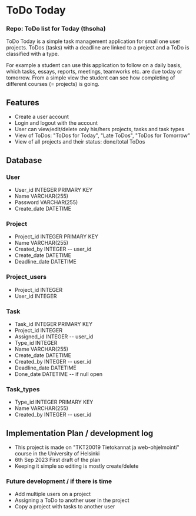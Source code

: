 # ToDo Today
### Repo: ToDo list for Today (thsoha)

ToDo Today is a simple task management application for small one user projects. ToDos (tasks) with a deadline are linked to a project and a ToDo is classified with a type. 

For example a student can use this application to follow on a daily basis, which tasks, essays, reports, meetings, teamworks etc. are due today or tomorrow. From a simple view the student can see how completing of different courses (= projects) is going. 

## Features
- Create a user account
- Login and logout with the account
- User can view/edit/delete only his/hers projects, tasks and task types
- View of ToDos: "ToDos for Today", "Late ToDos", "ToDos for Tomorrow" 
- View of all projects and their status: done/total ToDos
  
## Database

### User
- User_id INTEGER PRIMARY KEY
- Name VARCHAR(255)
- Password VARCHAR(255)
- Create_date DATETIME

### Project
- Project_id INTEGER PRIMARY KEY
- Name VARCHAR(255)
- Created_by INTEGER -- user_id
- Create_date DATETIME
- Deadline_date DATETIME

### Project_users
- Project_id INTEGER 
- User_id INTEGER

### Task
- Task_id INTEGER PRIMARY KEY
- Project_id INTEGER
- Assigned_id INTEGER -- user_id
- Type_id INTEGER 
- Name VARCHAR(255)
- Create_date DATETIME
- Created_by INTEGER -- user_id
- Deadline_date DATETIME
- Done_date DATETIME -- if null open
  
### Task_types
- Type_id INTEGER PRIMARY KEY
- Name VARCHAR(255)
- Created_by INTEGER -- user_id


## Implementation Plan / development log
- This project is made on "TKT20019 Tietokannat ja web-ohjelmointi" course in the University of Helsinki
- 6th Sep 2023 First draft of the plan
- Keeping it simple so editing is mostly create/delete
  
### Future development / if there is time
- Add multiple users on a project
- Assigning a ToDo to another user in the project
- Copy a project with tasks to another user
